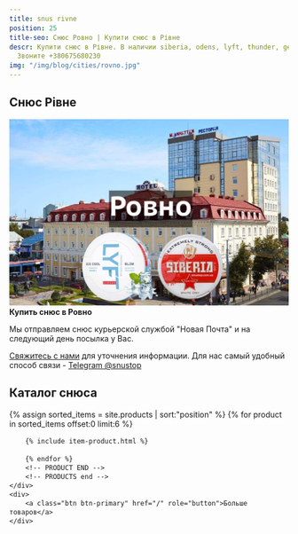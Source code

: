 ```yaml
---
title: snus rivne
position: 25
title-seo: Снюс Ровно | Купити снюс в Рівне
descr: Купити снюс в Рівне. В наличии siberia, odens, lyft, thunder, general и другие.
  Звоните +380675680230
img: "/img/blog/cities/rovno.jpg"
---
```


<section class="mb-4">
	<h1>Снюс Рівне</h1>
	<div class="row">
		<div class="col-md-7">
			<img class="img-fluid" src="/img/blog/cities/rovno.jpg" alt="Снюс в Рівне">
		</div>
		<div class="col-md-5">
			<strong>Купить снюс в Ровно</strong>
			<p>Мы отправляем снюс курьерской службой "Новая Почта" и на следующий день посылка у Вас.</p>
			<p><a href="#contactModal" data-toggle="modal" data-target="#contactModal">Свяжитесь с нами</a> для уточнения информации. Для нас самый удобный способ связи - <a href="//t.me/snustop" target="_blank" title="Telegram"><i class="icon-telegram"></i>Telegram @snustop</a></p>
		</div>
	</div>
</section>

<section class="mb-4">
	<h2>Каталог снюса</h2>
	<div class="row">
		<!-- PRODUCTS start -->
		<!-- PRODUCT START -->
		{% assign sorted_items = site.products | sort:"position" %}
		{% for product in sorted_items offset:0 limit:6 %}
		
		{% include item-product.html %}

		{% endfor %}
		<!-- PRODUCT END -->
		<!-- PRODUCTS end -->
	</div>
	<div>
		<a class="btn btn-primary" href="/" role="button">Больше товаров</a>
	</div>
</section>